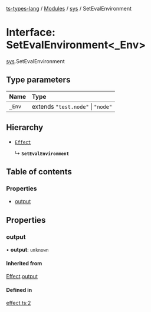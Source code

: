 [ts-types-lang](../README.md) / [Modules](../modules.md) / [sys](../modules/sys.md) / SetEvalEnvironment

# Interface: SetEvalEnvironment<_Env\>

[sys](../modules/sys.md).SetEvalEnvironment

## Type parameters

| Name | Type |
| :------ | :------ |
| `_Env` | extends ``"test.node"`` \| ``"node"`` |

## Hierarchy

- [`Effect`](effect.Effect.md)

  ↳ **`SetEvalEnvironment`**

## Table of contents

### Properties

- [output](sys.SetEvalEnvironment.md#output)

## Properties

### output

• **output**: `unknown`

#### Inherited from

[Effect](effect.Effect.md).[output](effect.Effect.md#output)

#### Defined in

[effect.ts:2](https://github.com/phenax/ts-types-runtime-environment/blob/6c7b4f3/stdlib/effect.ts#L2)
